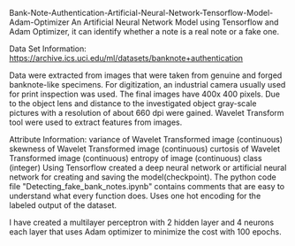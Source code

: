 Bank-Note-Authentication-Artificial-Neural-Network-Tensorflow-Model-Adam-Optimizer
An Artificial Neural Network Model using Tensorflow and Adam Optimizer, it can identify whether a note is a real note or a fake one.

Data Set Information:
https://archive.ics.uci.edu/ml/datasets/banknote+authentication

Data were extracted from images that were taken from genuine and forged banknote-like specimens. For digitization, an industrial camera usually used for print inspection was used. The final images have 400x 400 pixels. Due to the object lens and distance to the investigated object gray-scale pictures with a resolution of about 660 dpi were gained. Wavelet Transform tool were used to extract features from images.

Attribute Information:
variance of Wavelet Transformed image (continuous)
skewness of Wavelet Transformed image (continuous)
curtosis of Wavelet Transformed image (continuous)
entropy of image (continuous)
class (integer)
Using Tensorflow created a deep neural network or artificial neural network for creating and saving the model(checkpoint). The python code file "Detecting_fake_bank_notes.ipynb" contains comments that are easy to understand what every function does. Uses one hot encoding for the labeled output of the dataset.

I have created a multilayer perceptron with 2 hidden layer and 4 neurons each layer that uses Adam optimizer to minimize the cost with 100 epochs.
